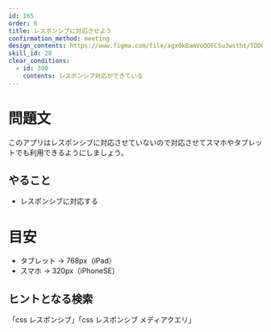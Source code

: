 ```yaml
---
id: 165
order: 6
title: レスポンシブに対応させよう
confirmation_method: meeting
design_contents: https://www.figma.com/file/agx0kBamVoQOFCSu3wstht/TODO_app?node-id=0%3A1
skill_id: 28
clear_conditions:
  - id: 300
    contents: レスポンシブ対応ができている
---
```


# 問題文

このアプリはレスポンシブに対応させていないので対応させてスマホやタブレットでも利用できるようにしましょう。

## やること

- レスポンシブに対応する

# 目安

- タブレット → 768px（iPad）
- スマホ → 320px（iPhoneSE）

## ヒントとなる検索

「css レスポンシブ」「css レスポンシブ メディアクエリ」
